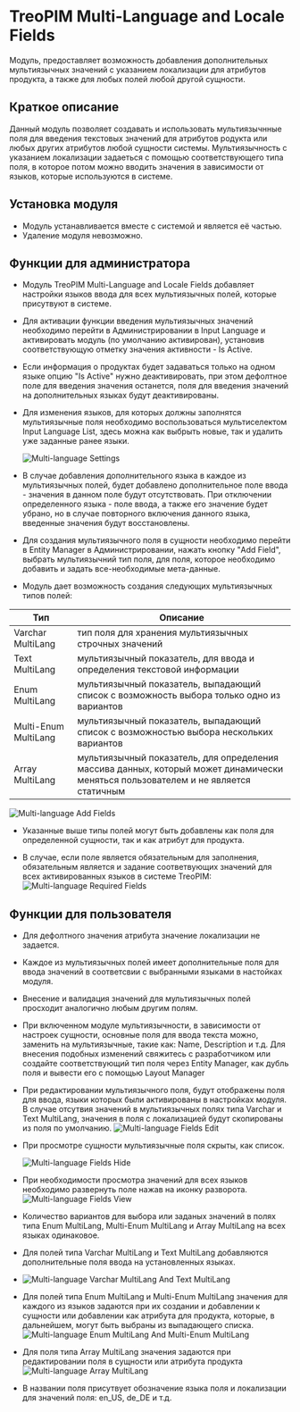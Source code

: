 # TreoPIM Multi-Language and Locale Fields

Модуль, предоставляет возможность добавления дополнительных мультиязычных значений с указанием локализации  для атрибутов продукта, а также для любых полей любой другой сущности.

## Краткое описание

Данный модуль позволяет создавать и использовать мультиязычнные поля для введения текстовых значений для атрибутов родукта или любых других атрибутов любой сущности системы. Мультиязычность с указанием локализации задаеться с помощью соответствующего типа поля, в которое потом можно вводить значения в зависимости от языков, которые используются в системе.

## Установка модуля
- Модуль устанавливается вместе с системой и является её частью. 
- Удаление модуля невозможно.

## Функции для администратора
- Модуль TreoPIM Multi-Language and Locale Fields добавляет настройки языков ввода для всех мультиязычных полей, которые присутвуют в системе. 

- Для активации функции введения мультиязычных значений необходимо перейти в Администрировании в Input Language и активировать модуль (по умолчанию активирован), установив соответствующую отметку значения активности - Is Active. 

- Eсли информация о продуктах будет задаваться только на одном языке опцию "Is Active" нужно деактивировать, при этом дефолтное поле для введения значения останется, поля для введения значений на дополнительных языках будут деактивированы.

- Для изменения языков, для которых должны заполнятся мультиязычные поля необходимо  воспользоваться мультиселектом Input Language List, здесь можна как выбрыть новые, так и удалить уже заданные ранее языки.

  ![Multi-language Settings](_assets/multi-language-settings.jpg)

- В случае добавления дополнительного языка в каждое из мультиязычных полей, будет добавлено дополнительное поле ввода - значения в данном поле будут отсутствовать. При отключении определенного языка - поле ввода, а также его значение будет убрано, но в случае повторного включения данного языка, введенные значения будут восстановлены.  

- Для создания мультиязычного поля в сущности необходимо перейти в Entity Manager в Администрировании, нажать кнопку "Add Field", выбрать мультиязычний тип поля, для поля, которое необходимо добавить и задать все-необходимые мета-данные.

- Модуль дает возможность создания следующих мультиязычных типов полей:

| Тип     | Описание                                                     |
| ------- | ------------------------------------------------------------ |
| Varchar MultiLang    | тип поля для хранения мультиязычных строчных значений        |
| Text MultiLang       | мультиязычный показатель, для ввода и определения текстовой информации |
| Enum MultiLang       | мультиязычный показатель, выпадающий список с возможность выбора только одно из вариантов |
| Multi-Enum MultiLang | мультиязычный показатель, выпадающий список с возможностью выбора нескольких вариантов |
| Array MultiLang      | мультиязычный показатель, для определения массива данных, который может динамически меняться пользователем и не является статичным |
  
  ![Multi-language Add Fields](_assets/multi-language-add-fields.jpg)

- Указанные выше типы полей могут быть добавлены как поля для определенной сущности, так и как атрибут для продукта.

- В случае, если поле является обязательным для заполнения, обязательным является и задание соответвующих значений для всех активированных языков в системе TreoPIM:
  ![Multi-language Required Fields](_assets/multi-language-required-fields.jpg)

## Функции для пользователя
- Для дефолтного значения атрибута значение локализации не задается.

- Каждое из мультиязычных полей имеет дополнительные поля для ввода значений в соответсвии с выбранными языками в настойках модуля.

- Внесение и валидация значений для мультиязычных полей просходит аналогично любым другим полям.

- При включенном модуле мультиязычности, в зависимости от настроек сущности, основные поля для ввода текста можно, заменить на мультиязычные, такие как: Name, Description и т.д. Для внесения подобных изменений свяжитесь с разработчиком или создайте соответствующий тип поля через Entity Manager, как дубль поля и вывести его с помощью Layout Manager

- При редактировании мультиязычного поля, будут отображены поля для ввода, языки которых были активированы в настройках модуля. В случае отсутвия значений в мультиязычных полях типа Varchar и Text MultiLang, значения в поля с локализацией будут скопированы из поля по умолчанию.
  ![Multi-language Fields Edit](_assets/multilanguage-fields-edit.jpg)

- При просмотре сущности мультиязычные поля скрыты, как список.

  ![Multi-language Fields Hide](_assets/multilanguage-fields-hide.jpg)

- При необходимости просмотра значений для всех языков  необходимо развернуть поле нажав на иконку разворота.
  ![Multi-language Fields View](_assets/multilanguage-fields-view.jpg)

- Количество вариантов для выбора или заданых значений в полях типа Enum MultiLang, Multi-Enum MultiLang и Array MultiLang  на всех языках одинаковое.

- Для полей типа Varchar MultiLang и Text MultiLang добавляются дополнительные поля ввода на установленных языках.


- ![Multi-language Varchar MultiLang And Text MultiLang](_assets/multi-varchar-multilang-and-text-multilang.jpg)
- Для полей типа Enum MultiLang и  Multi-Enum MultiLang значения для каждого из языков задаются при их создании и добавлении к сущности или добавлении как атрибута для продукта, которые, в дальнейшем, могут быть выбраны из выпадающего списка. 
    ![Multi-language Enum MultiLang And Multi-Enum MultiLang](_assets/multi-enum-multilang-and-multi-enum-multilang.jpg)
- Для поля типа Array MultiLang значения задаются при редактировании поля в сущности или  атрибута продукта
    ![Multi-language Array MultiLang ](_assets/array-multilang.jpg)
- В названии поля присутвует обозначение языка поля и локализации для значений поля: en_US, de_DE и т.д.  